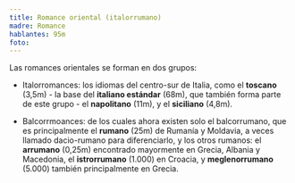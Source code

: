 ```yaml
---
title: Romance oriental (italorrumano)
madre: Romance
hablantes: 95m
foto: 
---
```


Las romances orientales se forman en dos grupos:

* Italorromances: los idiomas del centro-sur de Italia, como el **toscano** (3,5m) - la base del **italiano estándar** (68m), que también forma parte de este grupo - el **napolitano** (11m), y el **siciliano** (4,8m).

* Balcorrmoances: de los cuales ahora existen solo el balcorrumano, que es principalmente el **rumano** (25m) de Rumanía y Moldavia, a veces llamado dacio-rumano para diferenciarlo, y los otros rumanos: el **arrumano** (0,25m) encontrado mayormente en Grecia, Albania y Macedonia, el **istrorrumano** (1.000) en Croacia, y **meglenorrumano** (5.000) también principalmente en Grecia.